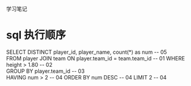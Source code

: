 学习笔记

# sql 执行顺序
SELECT DISTINCT player_id, player_name, count(*) as num -- 05   
FROM player JOIN team ON player.team_id = team.team_id -- 01 
WHERE height > 1.80 -- 02  
GROUP BY player.team_id -- 03  
HAVING num > 2 -- 04 
ORDER BY num DESC -- 04 
LIMIT 2  -- 04 





